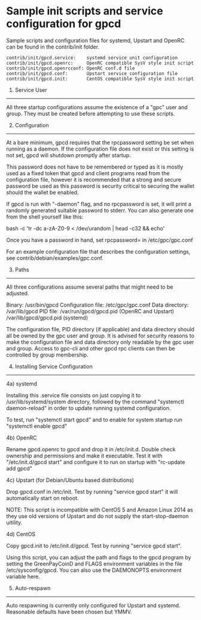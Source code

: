 Sample init scripts and service configuration for gpcd
==========================================================

Sample scripts and configuration files for systemd, Upstart and OpenRC
can be found in the contrib/init folder.

    contrib/init/gpcd.service:    systemd service unit configuration
    contrib/init/gpcd.openrc:     OpenRC compatible SysV style init script
    contrib/init/gpcd.openrcconf: OpenRC conf.d file
    contrib/init/gpcd.conf:       Upstart service configuration file
    contrib/init/gpcd.init:       CentOS compatible SysV style init script

1. Service User
---------------------------------

All three startup configurations assume the existence of a "gpc" user
and group.  They must be created before attempting to use these scripts.

2. Configuration
---------------------------------

At a bare minimum, gpcd requires that the rpcpassword setting be set
when running as a daemon.  If the configuration file does not exist or this
setting is not set, gpcd will shutdown promptly after startup.

This password does not have to be remembered or typed as it is mostly used
as a fixed token that gpcd and client programs read from the configuration
file, however it is recommended that a strong and secure password be used
as this password is security critical to securing the wallet should the
wallet be enabled.

If gpcd is run with "-daemon" flag, and no rpcpassword is set, it will
print a randomly generated suitable password to stderr.  You can also
generate one from the shell yourself like this:

bash -c 'tr -dc a-zA-Z0-9 < /dev/urandom | head -c32 && echo'

Once you have a password in hand, set rpcpassword= in /etc/gpc/gpc.conf

For an example configuration file that describes the configuration settings,
see contrib/debian/examples/gpc.conf.

3. Paths
---------------------------------

All three configurations assume several paths that might need to be adjusted.

Binary:              /usr/bin/gpcd
Configuration file:  /etc/gpc/gpc.conf
Data directory:      /var/lib/gpcd
PID file:            /var/run/gpcd/gpcd.pid (OpenRC and Upstart)
                     /var/lib/gpcd/gpcd.pid (systemd)

The configuration file, PID directory (if applicable) and data directory
should all be owned by the gpc user and group.  It is advised for security
reasons to make the configuration file and data directory only readable by the
gpc user and group.  Access to gpc-cli and other gpcd rpc clients
can then be controlled by group membership.

4. Installing Service Configuration
-----------------------------------

4a) systemd

Installing this .service file consists on just copying it to
/usr/lib/systemd/system directory, followed by the command
"systemctl daemon-reload" in order to update running systemd configuration.

To test, run "systemctl start gpcd" and to enable for system startup run
"systemctl enable gpcd"

4b) OpenRC

Rename gpcd.openrc to gpcd and drop it in /etc/init.d.  Double
check ownership and permissions and make it executable.  Test it with
"/etc/init.d/gpcd start" and configure it to run on startup with
"rc-update add gpcd"

4c) Upstart (for Debian/Ubuntu based distributions)

Drop gpcd.conf in /etc/init.  Test by running "service gpcd start"
it will automatically start on reboot.

NOTE: This script is incompatible with CentOS 5 and Amazon Linux 2014 as they
use old versions of Upstart and do not supply the start-stop-daemon uitility.

4d) CentOS

Copy gpcd.init to /etc/init.d/gpcd. Test by running "service gpcd start".

Using this script, you can adjust the path and flags to the gpcd program by
setting the GreenPayCoinD and FLAGS environment variables in the file
/etc/sysconfig/gpcd. You can also use the DAEMONOPTS environment variable here.

5. Auto-respawn
-----------------------------------

Auto respawning is currently only configured for Upstart and systemd.
Reasonable defaults have been chosen but YMMV.
